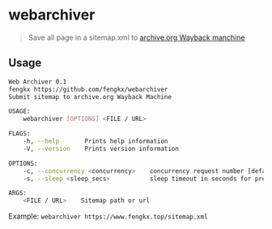 # webarchiver

> Save all page in a sitemap.xml to [archive.org Wayback manchine](https://web.archive.org/)

## Usage

```sh
Web Archiver 0.1
fengkx https://github.com/fengkx/webarchiver
Submit sitemap to archive.org Wayback Machine

USAGE:
    webarchiver [OPTIONS] <FILE / URL>

FLAGS:
    -h, --help       Prints help information
    -V, --version    Prints version information

OPTIONS:
    -c, --concurrency <concurrency>    concurrency request number [default: 4]
    -s, --sleep <sleep_secs>           sleep timeout in seconds for prevent rate limit [default: 30]

ARGS:
    <FILE / URL>    Sitemap path or url
```

Example: `webarchiver https://www.fengkx.top/sitemap.xml`
